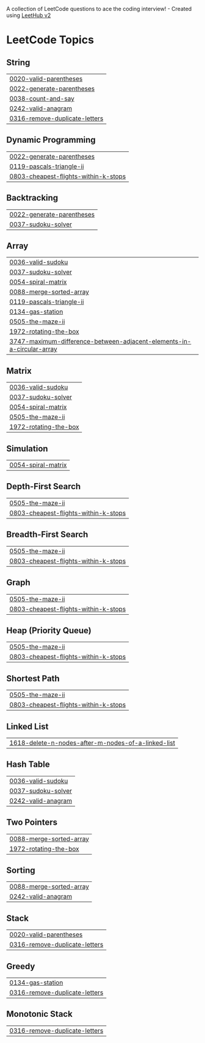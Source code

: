 A collection of LeetCode questions to ace the coding interview! - Created using [LeetHub v2](https://github.com/arunbhardwaj/LeetHub-2.0)

<!---LeetCode Topics Start-->
# LeetCode Topics
## String
|  |
| ------- |
| [0020-valid-parentheses](https://github.com/seanyzhang/LeetCode/tree/master/0020-valid-parentheses) |
| [0022-generate-parentheses](https://github.com/seanyzhang/LeetCode/tree/master/0022-generate-parentheses) |
| [0038-count-and-say](https://github.com/seanyzhang/LeetCode/tree/master/0038-count-and-say) |
| [0242-valid-anagram](https://github.com/seanyzhang/LeetCode/tree/master/0242-valid-anagram) |
| [0316-remove-duplicate-letters](https://github.com/seanyzhang/LeetCode/tree/master/0316-remove-duplicate-letters) |
## Dynamic Programming
|  |
| ------- |
| [0022-generate-parentheses](https://github.com/seanyzhang/LeetCode/tree/master/0022-generate-parentheses) |
| [0119-pascals-triangle-ii](https://github.com/seanyzhang/LeetCode/tree/master/0119-pascals-triangle-ii) |
| [0803-cheapest-flights-within-k-stops](https://github.com/seanyzhang/LeetCode/tree/master/0803-cheapest-flights-within-k-stops) |
## Backtracking
|  |
| ------- |
| [0022-generate-parentheses](https://github.com/seanyzhang/LeetCode/tree/master/0022-generate-parentheses) |
| [0037-sudoku-solver](https://github.com/seanyzhang/LeetCode/tree/master/0037-sudoku-solver) |
## Array
|  |
| ------- |
| [0036-valid-sudoku](https://github.com/seanyzhang/LeetCode/tree/master/0036-valid-sudoku) |
| [0037-sudoku-solver](https://github.com/seanyzhang/LeetCode/tree/master/0037-sudoku-solver) |
| [0054-spiral-matrix](https://github.com/seanyzhang/LeetCode/tree/master/0054-spiral-matrix) |
| [0088-merge-sorted-array](https://github.com/seanyzhang/LeetCode/tree/master/0088-merge-sorted-array) |
| [0119-pascals-triangle-ii](https://github.com/seanyzhang/LeetCode/tree/master/0119-pascals-triangle-ii) |
| [0134-gas-station](https://github.com/seanyzhang/LeetCode/tree/master/0134-gas-station) |
| [0505-the-maze-ii](https://github.com/seanyzhang/LeetCode/tree/master/0505-the-maze-ii) |
| [1972-rotating-the-box](https://github.com/seanyzhang/LeetCode/tree/master/1972-rotating-the-box) |
| [3747-maximum-difference-between-adjacent-elements-in-a-circular-array](https://github.com/seanyzhang/LeetCode/tree/master/3747-maximum-difference-between-adjacent-elements-in-a-circular-array) |
## Matrix
|  |
| ------- |
| [0036-valid-sudoku](https://github.com/seanyzhang/LeetCode/tree/master/0036-valid-sudoku) |
| [0037-sudoku-solver](https://github.com/seanyzhang/LeetCode/tree/master/0037-sudoku-solver) |
| [0054-spiral-matrix](https://github.com/seanyzhang/LeetCode/tree/master/0054-spiral-matrix) |
| [0505-the-maze-ii](https://github.com/seanyzhang/LeetCode/tree/master/0505-the-maze-ii) |
| [1972-rotating-the-box](https://github.com/seanyzhang/LeetCode/tree/master/1972-rotating-the-box) |
## Simulation
|  |
| ------- |
| [0054-spiral-matrix](https://github.com/seanyzhang/LeetCode/tree/master/0054-spiral-matrix) |
## Depth-First Search
|  |
| ------- |
| [0505-the-maze-ii](https://github.com/seanyzhang/LeetCode/tree/master/0505-the-maze-ii) |
| [0803-cheapest-flights-within-k-stops](https://github.com/seanyzhang/LeetCode/tree/master/0803-cheapest-flights-within-k-stops) |
## Breadth-First Search
|  |
| ------- |
| [0505-the-maze-ii](https://github.com/seanyzhang/LeetCode/tree/master/0505-the-maze-ii) |
| [0803-cheapest-flights-within-k-stops](https://github.com/seanyzhang/LeetCode/tree/master/0803-cheapest-flights-within-k-stops) |
## Graph
|  |
| ------- |
| [0505-the-maze-ii](https://github.com/seanyzhang/LeetCode/tree/master/0505-the-maze-ii) |
| [0803-cheapest-flights-within-k-stops](https://github.com/seanyzhang/LeetCode/tree/master/0803-cheapest-flights-within-k-stops) |
## Heap (Priority Queue)
|  |
| ------- |
| [0505-the-maze-ii](https://github.com/seanyzhang/LeetCode/tree/master/0505-the-maze-ii) |
| [0803-cheapest-flights-within-k-stops](https://github.com/seanyzhang/LeetCode/tree/master/0803-cheapest-flights-within-k-stops) |
## Shortest Path
|  |
| ------- |
| [0505-the-maze-ii](https://github.com/seanyzhang/LeetCode/tree/master/0505-the-maze-ii) |
| [0803-cheapest-flights-within-k-stops](https://github.com/seanyzhang/LeetCode/tree/master/0803-cheapest-flights-within-k-stops) |
## Linked List
|  |
| ------- |
| [1618-delete-n-nodes-after-m-nodes-of-a-linked-list](https://github.com/seanyzhang/LeetCode/tree/master/1618-delete-n-nodes-after-m-nodes-of-a-linked-list) |
## Hash Table
|  |
| ------- |
| [0036-valid-sudoku](https://github.com/seanyzhang/LeetCode/tree/master/0036-valid-sudoku) |
| [0037-sudoku-solver](https://github.com/seanyzhang/LeetCode/tree/master/0037-sudoku-solver) |
| [0242-valid-anagram](https://github.com/seanyzhang/LeetCode/tree/master/0242-valid-anagram) |
## Two Pointers
|  |
| ------- |
| [0088-merge-sorted-array](https://github.com/seanyzhang/LeetCode/tree/master/0088-merge-sorted-array) |
| [1972-rotating-the-box](https://github.com/seanyzhang/LeetCode/tree/master/1972-rotating-the-box) |
## Sorting
|  |
| ------- |
| [0088-merge-sorted-array](https://github.com/seanyzhang/LeetCode/tree/master/0088-merge-sorted-array) |
| [0242-valid-anagram](https://github.com/seanyzhang/LeetCode/tree/master/0242-valid-anagram) |
## Stack
|  |
| ------- |
| [0020-valid-parentheses](https://github.com/seanyzhang/LeetCode/tree/master/0020-valid-parentheses) |
| [0316-remove-duplicate-letters](https://github.com/seanyzhang/LeetCode/tree/master/0316-remove-duplicate-letters) |
## Greedy
|  |
| ------- |
| [0134-gas-station](https://github.com/seanyzhang/LeetCode/tree/master/0134-gas-station) |
| [0316-remove-duplicate-letters](https://github.com/seanyzhang/LeetCode/tree/master/0316-remove-duplicate-letters) |
## Monotonic Stack
|  |
| ------- |
| [0316-remove-duplicate-letters](https://github.com/seanyzhang/LeetCode/tree/master/0316-remove-duplicate-letters) |
<!---LeetCode Topics End-->